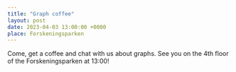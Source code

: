 ```yaml
---
title: "Graph coffee"
layout: post
date: 2023-04-03 13:00:00 +0000
place: Forskeningsparken
---
```


Come, get a coffee and chat with us about graphs. See you on the 4th floor of the Forskeningsparken at 13:00!
